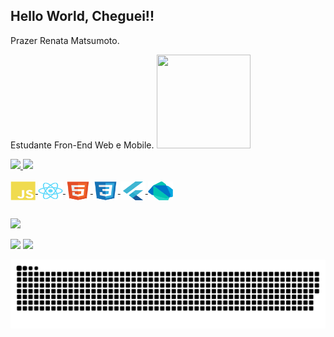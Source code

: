  
## Hello World, Cheguei!!

Prazer Renata Matsumoto.

Estudante Fron-End Web e Mobile.       <img height="150em" width="150em" src="https://user-images.githubusercontent.com/83011638/131388643-122a2169-abc2-4793-a4e2-3220436bc5f4.png">
      
 <div>
  <a href="https://github.com/renata-matsumoto">   
  <img height="180em" src="https://github-readme-stats.vercel.app/api?username=renata-matsumoto&show_icons=true&theme=dracula&include_all_commits=true&count_private=true"/>
  <img height="180em" src="https://github-readme-stats.vercel.app/api/top-langs/?username=renata-matsumoto&layout=compact&langs_count=7&theme=dracula"/>
</div>
<div style="display: inline_block"><br>
  <img align="center" alt="Rafa-Js" height="30" width="40" src="https://raw.githubusercontent.com/devicons/devicon/master/icons/javascript/javascript-plain.svg">
  <img align="center" alt="Rafa-React" height="30" width="40" src="https://raw.githubusercontent.com/devicons/devicon/master/icons/react/react-original.svg">
  <img align="center" alt="Rafa-HTML" height="30" width="40" src="https://raw.githubusercontent.com/devicons/devicon/master/icons/html5/html5-original.svg">
  <img align="center" alt="Rafa-CSS" height="30" width="40" src="https://raw.githubusercontent.com/devicons/devicon/master/icons/css3/css3-original.svg">
  <img align="center" alt="Thiago-Flutter" height="30" width="40" src="https://github.com/devicons/devicon/blob/master/icons/flutter/flutter-original.svg">
   <img align="center" alt="Thiago-Dart" height="30" width="40" src="https://github.com/devicons/devicon/blob/master/icons/dart/dart-original.svg">
<link rel="stylesheet" href="https://cdn.jsdelivr.net/gh/devicons/devicon@v2.13.0/devicon.min.css">

</div>
  
  ##
 
<div> 

  <a href="" target="_blank"><img src="https://img.shields.io/badge/-Instagram-%23E4405F?style=for-the-badge&logo=instagram&logoColor=white" target="_blank"></a>
 
  <a href = "mailto:didi.lilica@gmail.com"><img src="https://img.shields.io/badge/-Gmail-%23333?style=for-the-badge&logo=gmail&logoColor=white" target="_blank"></a>
  <a href="https://www.linkedin.com/in/renatas-matsumoto/" target="_blank"><img src="https://img.shields.io/badge/-LinkedIn-%230077B5?style=for-the-badge&logo=linkedin&logoColor=white" target="_blank"></a> 
 
![Snake animation](https://github.com/renata-matsumoto/renata_matsumoto/blob/output/github-contribution-grid-snake.svg)
 
</div>
